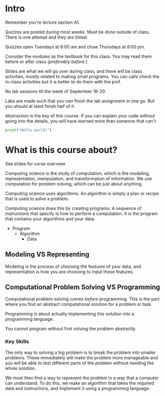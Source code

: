 # Intro

Remember you're lecture section A1.

Quizzes are posted during most weeks. Must be done outside of class. There is one attempt and they are timed.

Quizzes open Tuesdays at 8:00 am and close Thursdays at 8:00 pm.

Consider the modules as the textbook for this class. You may read them before or after class (*preferably before*.)

Slides are what we will go over during class, and there will be class activities, mostly related to making small programs. You can calls check the in-class activities but it is better to do them with the prof.

No lab sessions till the week of September 16-20.

Labs are made such that you *can* finish the lab assignment in one go. But you should at least finish half of it.

Abstraction is the key of this course. If you can explain your code without going into the details, you will have learned more than someone that can't.

```python
print("Hello world!")
```

# What is this course about?

See slides for curse overview

Computing science is the study of computation, which is the modeling, representation, manipulation, and transformation of information. We use computation for problem solving, which can be just about anything.

Computing science uses algorithms. An algorithm is simply a plan or recipe that is used to solve a problem.

Computing science does this by creating programs: A sequence of instructions that specify is how to perform a computation. It is the program that contains your algorithms and your data.

- Program
	- Algorithm
		- Data


## Modeling VS Representing

Modeling is the process of choosing the features of your data, and representation is how you are choosing to input these features.

## Computational Problem Solving VS Programming

Computational problem solving comes *before* programming. This is the part where you find an abstract computational solution for a problem or task.

Programming is about actually implementing this solution into a programming language.

You cannot program without first solving the problem abstractly.

### Key Skills

The only way to solving a big problem is to break the problem into smaller problems. These immediately will make the problem more manageable and you will be able to test different parts of the problem without needing the whole solution.

We must then find a way to represent the problem in a way that a computer can understand. To do this, we make an algorithm that takes the required data and instructions, and implement it using a programming language.